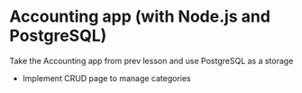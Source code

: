 # Accounting app (with Node.js and PostgreSQL)
Take the Accounting app from prev lesson and use PostgreSQL as a storage

- Implement CRUD page to manage categories

